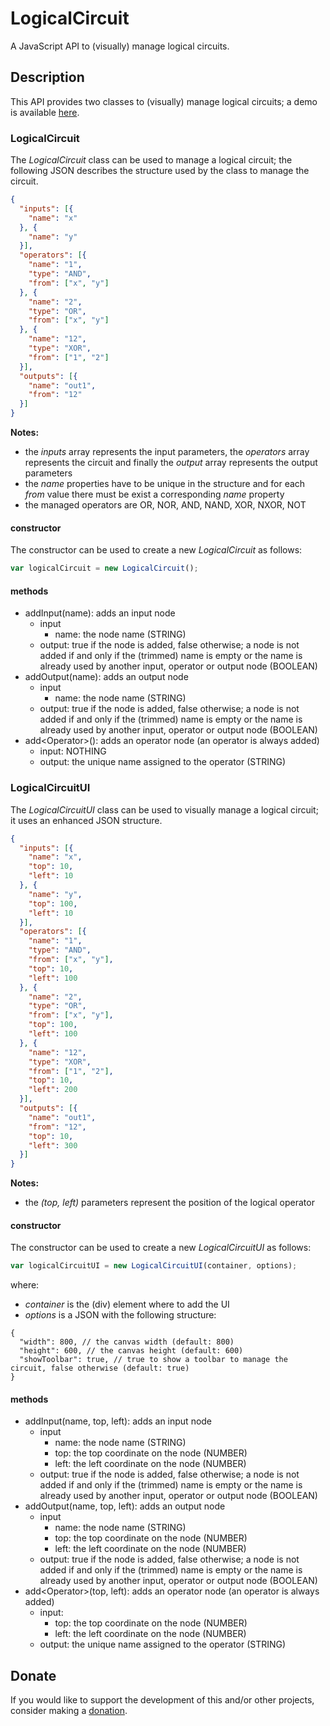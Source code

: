 # LogicalCircuit
A JavaScript API to (visually) manage logical circuits.

## Description
This API provides two classes to (visually) manage logical circuits; a demo is available [here](https://gianpierodiblasi.github.io/LogicalCircuit/).

### LogicalCircuit
The *LogicalCircuit* class can be used to manage a logical circuit; the following JSON describes the structure used by the class to manage the circuit.
```json
{
  "inputs": [{
    "name": "x"
  }, {
    "name": "y"
  }],
  "operators": [{
    "name": "1",
    "type": "AND",
    "from": ["x", "y"]
  }, {
    "name": "2",
    "type": "OR",
    "from": ["x", "y"]
  }, {
    "name": "12",
    "type": "XOR",
    "from": ["1", "2"]
  }],
  "outputs": [{
    "name": "out1",
    "from": "12"
  }]
}
```
**Notes:**
- the *inputs* array represents the input parameters, the *operators* array represents the circuit and finally the *output* array represents the output parameters
- the *name* properties have to be unique in the structure and for each *from* value there must be exist a corresponding *name* property
- the managed operators are OR, NOR, AND, NAND, XOR, NXOR, NOT

#### constructor
The constructor can be used to create a new *LogicalCircuit* as follows:
```javascript
var logicalCircuit = new LogicalCircuit();
```

#### methods
- addInput(name): adds an input node
  - input
    - name: the node name (STRING)
  - output: true if the node is added, false otherwise; a node is not added if and only if the (trimmed) name is empty or the name is already used by another input, operator or output node (BOOLEAN)
- addOutput(name): adds an output node
  - input
    - name: the node name (STRING)
  - output: true if the node is added, false otherwise; a node is not added if and only if the (trimmed) name is empty or the name is already used by another input, operator or output node (BOOLEAN)
- add\<Operator>(): adds an operator node (an operator is always added)
  - input: NOTHING
  - output: the unique name assigned to the operator (STRING)

### LogicalCircuitUI
The *LogicalCircuitUI* class can be used to visually manage a logical circuit; it uses an enhanced JSON structure.
```json
{
  "inputs": [{
    "name": "x",
    "top": 10,
    "left": 10
  }, {
    "name": "y",
    "top": 100,
    "left": 10
  }],
  "operators": [{
    "name": "1",
    "type": "AND",
    "from": ["x", "y"],
    "top": 10,
    "left": 100
  }, {
    "name": "2",
    "type": "OR",
    "from": ["x", "y"],
    "top": 100,
    "left": 100
  }, {
    "name": "12",
    "type": "XOR",
    "from": ["1", "2"],
    "top": 10,
    "left": 200
  }],
  "outputs": [{
    "name": "out1",
    "from": "12",
    "top": 10,
    "left": 300
  }]
}
```
**Notes:**
- the *(top, left)* parameters represent the position of the logical operator

#### constructor
The constructor can be used to create a new *LogicalCircuitUI* as follows:
```javascript
var logicalCircuitUI = new LogicalCircuitUI(container, options);
```
where:
- *container* is the (div) element where to add the UI
- *options* is a JSON with the following structure:
```
{
  "width": 800, // the canvas width (default: 800)
  "height": 600, // the canvas height (default: 600)
  "showToolbar": true, // true to show a toolbar to manage the circuit, false otherwise (default: true)
}
```
#### methods
- addInput(name, top, left): adds an input node
  - input
    - name: the node name (STRING)
    - top: the top coordinate on the node (NUMBER)
    - left: the left coordinate on the node (NUMBER)
  - output: true if the node is added, false otherwise; a node is not added if and only if the (trimmed) name is empty or the name is already used by another input, operator or output node (BOOLEAN)
- addOutput(name, top, left): adds an output node
  - input
    - name: the node name (STRING)
    - top: the top coordinate on the node (NUMBER)
    - left: the left coordinate on the node (NUMBER)
  - output: true if the node is added, false otherwise; a node is not added if and only if the (trimmed) name is empty or the name is already used by another input, operator or output node (BOOLEAN)
- add\<Operator>(top, left): adds an operator node (an operator is always added)
  - input:
    - top: the top coordinate on the node (NUMBER)
    - left: the left coordinate on the node (NUMBER)
  - output: the unique name assigned to the operator (STRING)

## Donate
If you would like to support the development of this and/or other projects, consider making a [donation](https://www.paypal.com/donate/?business=HCDX9BAEYDF4C&no_recurring=0&currency_code=EUR).
